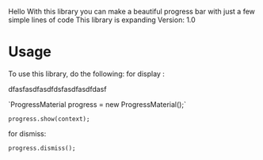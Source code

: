 Hello
With this library you can make a beautiful progress bar with just a few simple lines of code
This library is expanding
Version: 1.0

<h1>Usage</h1>


To use this library, do the following:
for display :

<p>dfasfasdfasdfdsfasdfasdfdasf</p>
`ProgressMaterial progress = new ProgressMaterial();`

`progress.show(context);`

for dismiss:

`progress.dismiss();`
